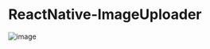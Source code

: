 # ReactNative-ImageUploader
![image](https://github.com/webRuslanZ/ReactNative-ImageUploader/assets/94480995/ba104552-4006-4f2d-b4c7-11512200e8a9)
